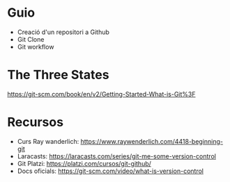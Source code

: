 # Guio

- Creació d'un repositori a Github
- Git Clone
- Git workflow


# The Three States

https://git-scm.com/book/en/v2/Getting-Started-What-is-Git%3F

# Recursos

- Curs Ray wanderlich: https://www.raywenderlich.com/4418-beginning-git
- Laracasts: https://laracasts.com/series/git-me-some-version-control
- Git Platzi: https://platzi.com/cursos/git-github/
- Docs oficials: https://git-scm.com/video/what-is-version-control
